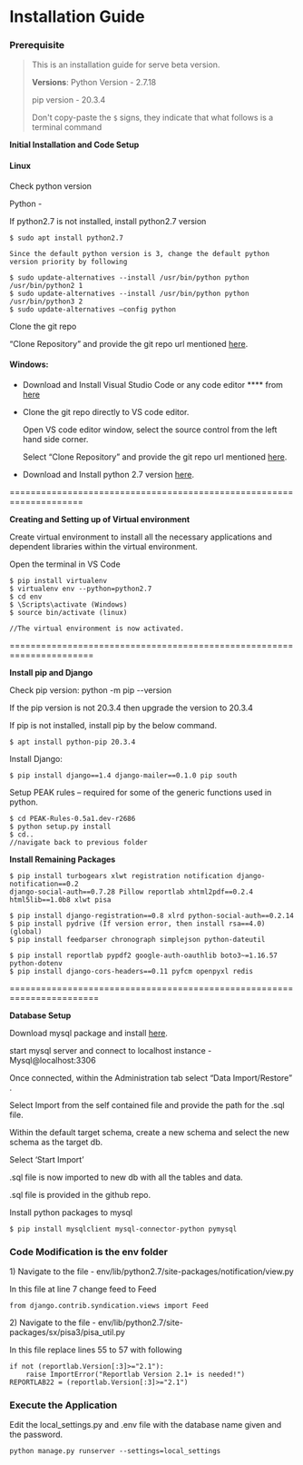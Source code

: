 # Installation Guide

### Prerequisite

> This is an installation guide for serve beta version.&#x20;
>
> **Versions**: Python Version - 2.7.18
>
> &#x20;                pip version - 20.3.4
>
> Don't copy-paste the `$` signs, they indicate that what follows is a terminal command

**Initial Installation and Code Setup**

#### Linux

Check python version

Python -

If python2.7 is not installed, install python2.7 version

```
$ sudo apt install python2.7

Since the default python version is 3, change the default python version priority by following

$ sudo update-alternatives --install /usr/bin/python python /usr/bin/python2 1 
$ sudo update-alternatives --install /usr/bin/python python /usr/bin/python3 2
$ sudo update-alternatives –config python
```

Clone the git repo

“Clone Repository” and provide the git repo url mentioned [here](https://github.com/Sunbird-Serve/serve-beta.git).&#x20;

#### Windows:

* Download and Install Visual Studio Code or any code editor **** from [here ](https://code.visualstudio.com/download)
*   Clone the git repo directly to VS code editor.

    Open VS code editor window, select the source control from the left hand side corner.

    Select “Clone Repository” and provide the git repo url mentioned [here](https://github.com/Sunbird-Serve/serve-beta.git).&#x20;
* Download and Install python 2.7 version [here](https://www.python.org/downloads/release/python-2717/).&#x20;

\====================================================================

**Creating and Setting up of Virtual environment**&#x20;

Create virtual environment to install all the necessary applications and dependent libraries within the virtual environment.&#x20;

Open the terminal in VS Code

```
$ pip install virtualenv
$ virtualenv env --python=python2.7
$ cd env
$ \Scripts\activate (Windows)
$ source bin/activate (linux)

//The virtual environment is now activated. 
```

\======================================================================

**Install pip and Django**

Check pip version: python -m pip --version

If the pip version is not 20.3.4 then upgrade the version to 20.3.4

If pip is not installed, install pip by the below command.&#x20;

```
$ apt install python-pip 20.3.4
```

Install Django:

```
$ pip install django==1.4 django-mailer==0.1.0 pip south
```

Setup PEAK rules – required for some of the generic functions used in python.

```
$ cd PEAK-Rules-0.5a1.dev-r2686
$ python setup.py install
$ cd.. 
//navigate back to previous folder
```

**Install Remaining Packages**

```
$ pip install turbogears xlwt registration notification django-notification==0.2
django-social-auth==0.7.28 Pillow reportlab xhtml2pdf==0.2.4 html5lib==1.0b8 xlwt pisa

$ pip install django-registration==0.8 xlrd python-social-auth==0.2.14
$ pip install pydrive (If version error, then install rsa==4.0) (global)
$ pip install feedparser chronograph simplejson python-dateutil

$ pip install reportlab pypdf2 google-auth-oauthlib boto3~=1.16.57 python-dotenv
$ pip install django-cors-headers==0.11 pyfcm openpyxl redis
```

\=======================================================================

**Database Setup**

Download mysql package and install [here](../capabilities/demand.md).&#x20;

start mysql server and connect to localhost instance - Mysql@localhost:3306

Once connected, within the Administration tab select “Data Import/Restore” .

Select Import from the self contained file and provide the path for the .sql file.

Within the default target schema, create a new schema and select the new schema as the target db.

Select ‘Start Import’

.sql file is now imported to new db with all the tables and data.

.sql file is provided in the github repo.&#x20;

Install python packages to mysql

```
$ pip install mysqlclient mysql-connector-python pymysql
```

### Code Modification is the env folder

1\)      Navigate to the file - env/lib/python2.7/site-packages/notification/view.py

In this file at line 7 change feed to Feed

```
from django.contrib.syndication.views import Feed
```

2\)     Navigate to the file - env/lib/python2.7/site-packages/sx/pisa3/pisa\_util.py

In this file replace lines 55 to 57 with following

```
if not (reportlab.Version[:3]>="2.1"):
    raise ImportError("Reportlab Version 2.1+ is needed!")
REPORTLAB22 = (reportlab.Version[:3]>="2.1")
```

### Execute the Application

Edit the local\_settings.py and .env file with the database name given and the password.

```
python manage.py runserver --settings=local_settings
```
